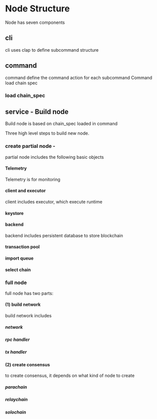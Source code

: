 
# Node Structure

Node has seven components

## cli
cli uses clap to define subcommand structure

## command 
command define the command action for each subcommand
Command load chain spec 
### load chain_spec

## service - Build node

Build node is based on chain_spec loaded in command

Three high level steps to build new node.


### create partial node -
partial node includes the following basic objects

 #### Telemetry
 Telemetry is for monitoring

 #### client and executor
 client includes executor, which execute runtime

 #### keystore

#### backend
backend includes persistent database to store blockchain


#### transaction pool

#### import queue

#### select chain


### full node 
full node has two parts:

#### (1) build network
build network includes
##### network
##### rpc handler
##### tx handler

#### (2) create consensus

to create consensus, it depends on what kind of node to create

##### parachain

##### relaychain

##### solochain






